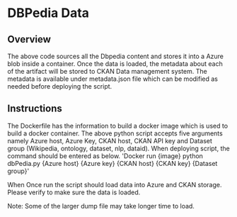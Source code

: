 # DBPedia Data
## Overview
The above code sources all the Dbpedia content and stores it into a Azure blob inside a container. Once the data is loaded, the metadata about each of the artifact will be stored to CKAN Data management system. The metadata is available under metadata.json file which can be modified as needed before deploying the script.

## Instructions
The Dockerfile has the information to build a docker image which is used to build a docker container. The above python script accepts five arguments namely Azure host, Azure Key, CKAN host, CKAN API key and Dataset group (Wikipedia, ontology, dataset, nlp, dataid).
When deploying script, the command should be entered as below.
'Docker run {image} python dbPedia.py {Azure host} {Azure key} {CKAN host} {CKAN key} {Dataset group}'

When Once run the script should load data into Azure and CKAN storage. Please verify to make sure the data is loaded. 

Note: Some of the larger dump file may take longer time to load. 

